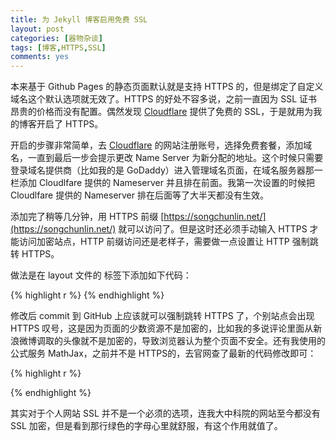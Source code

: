 ```yaml
---
title: 为 Jekyll 博客启用免费 SSL
layout: post
categories: [器物杂谈]
tags: [博客,HTTPS,SSL]
comments: yes
---
```


本来基于 Github Pages 的静态页面默认就是支持 HTTPS 的，但是绑定了自定义域名这个默认选项就无效了。HTTPS 的好处不容多说，之前一直因为 SSL 证书昂贵的价格而没有配置。偶然发现 [Cloudflare](https://www.cloudflare.com) 提供了免费的 SSL，于是就用为我的博客开启了 HTTPS。

开启的步骤非常简单，去 [Cloudflare](https://www.cloudflare.com) 的网站注册账号，选择免费套餐，添加域名，一直到最后一步会提示更改 Name Server 为新分配的地址。这个时候只需要登录域名提供商（比如我的是 GoDaddy）进入管理域名页面，在域名服务器那一栏添加 Cloudlfare 提供的 Nameserver 并且排在前面。我第一次设置的时候把 Cloudlfare 提供的 Nameserver 排在后面等了大半天都没有生效。

添加完了稍等几分钟，用 HTTPS 前缀 [https://songchunlin.net/](https://songchunlin.net/) 就可以访问了。但是这时还必须手动输入 HTTPS 才能访问加密站点，HTTP 前缀访问还是老样子，需要做一点设置让 HTTP 强制跳转 HTTPS。

做法是在 layout 文件的 <head> 标签下添加如下代码：

{% highlight r %} 
      <script type="text/javascript">
        var host = "enter your site url here";
        if ((host == window.location.host) && (window.location.protocol != "https:"))
            window.location.protocol = "https";
    </script>
{% endhighlight %}

修改后 commit 到 GitHub 上应该就可以强制跳转 HTTPS 了，个别站点会出现 HTTPS 叹号，这是因为页面的少数资源不是加密的，比如我的多说评论里面从新浪微博调取的头像就不是加密的，导致浏览器认为整个页面不安全。还有我使用的公式服务  MathJax，之前并不是 HTTPS的，去官网查了最新的代码修改即可：

{% highlight r %} 
<script src='https://cdn.mathjax.org/mathjax/latest/MathJax.js?config=TeX-AMS-MML_HTMLorMML'></script>
{% endhighlight %}

其实对于个人网站 SSL 并不是一个必须的选项，连我大中科院的网站至今都没有 SSL 加密，但是看到那行绿色的字母心里就舒服，有这个作用就值了。
